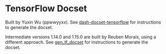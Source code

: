 TensorFlow Docset
=======================

Built by Yuxin Wu (ppwwyyxx).
See [dash-docset-tensorflow](https://github.com/ppwwyyxx/dash-docset-tensorflow) for instructions to generate the docset.

Intermediate versions 1.14.0 and 1.15.0 are built by Reuben Morais, using a different approach.
See [gen_tf_docset](https://github.com/reuben/gen_tf_docset) for instructions to generate the docset.
